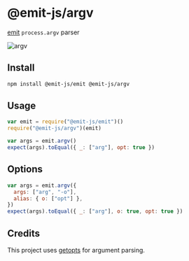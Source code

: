# @emit-js/argv

[emit](https://github.com/emit-js/emit#readme) `process.argv` parser

![argv](argv.gif)

## Install

```bash
npm install @emit-js/emit @emit-js/argv
```

## Usage

```js
var emit = require("@emit-js/emit")()
require("@emit-js/argv")(emit)

var args = emit.argv()
expect(args).toEqual({ _: ["arg"], opt: true })
```

## Options

```js
var args = emit.argv({
  args: ["arg", "-o"],
  alias: { o: ["opt"] },
})
expect(args).toEqual({ _: ["arg"], o: true, opt: true })
```

## Credits

This project uses [getopts](https://github.com/jorgebucaran/getopts) for argument parsing.
